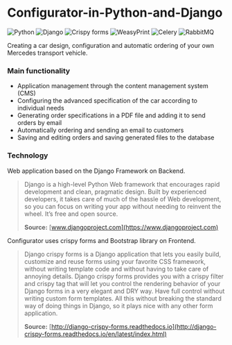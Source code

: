 # Configurator-in-Python-and-Django

![Python](https://img.shields.io/badge/Python-3.4-blue.svg)
![Django](https://img.shields.io/badge/Django-1.11-blue.svg)
![Crispy forms](https://img.shields.io/badge/Crispy_forms-1.61-blue.svg)
![WeasyPrint](https://img.shields.io/badge/WeasyPrint-0.36-blue.svg)
![Celery](https://img.shields.io/badge/Celery-4.02-blue.svg)
![RabbitMQ](https://img.shields.io/badge/RabbitMQ-3.7-blue.svg)

Creating a car design, configuration and automatic ordering of your own Mercedes transport vehicle.

### Main functionality

- Application management through the content management system (CMS)
- Configuring the advanced specification of the car according to individual needs
- Generating order specifications in a PDF file and adding it to send orders by email
- Automatically ordering and sending an email to customers
- Saving and editing orders and saving generated files to the database

### Technology

Web application based on the Django Framework on Backend.

>Django is a high-level Python Web framework that encourages rapid development and clean, pragmatic design. Built by experienced developers, it takes care of much of the hassle of Web development, so you can focus on writing your app without needing to reinvent the wheel. It’s free and open source.
>
>**Source:** [www.djangoproject.com](https://www.djangoproject.com)

Configurator uses crispy forms and Bootstrap library on Frontend.

>Django crispy forms is a Django application that lets you easily build, customize and reuse forms using your favorite CSS framework, without writing template code and without having to take care of annoying details. Django crispy forms provides you with a crispy filter and crispy tag that will let you control the rendering behavior of your Django forms in a very elegant and DRY way. Have full control without writing custom form templates. All this without breaking the standard way of doing things in Django, so it plays nice with any other form application.
>
>**Source:** [http://django-crispy-forms.readthedocs.io](http://django-crispy-forms.readthedocs.io/en/latest/index.html)

